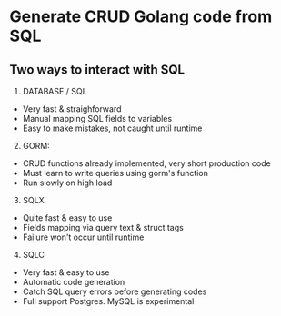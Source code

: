 # Generate CRUD Golang code from SQL
## Two ways to interact with SQL

1. DATABASE / SQL
- Very fast & straighforward
- Manual mapping SQL fields to variables
- Easy to make mistakes, not caught until runtime

2. GORM:
- CRUD functions already implemented, very short production code
- Must learn to write queries using gorm's function
- Run slowly on high load

3. SQLX
- Quite fast & easy to use
- Fields mapping via query text & struct tags
- Failure won't occur until runtime

4. SQLC
- Very fast & easy to use
- Automatic code generation
- Catch SQL query errors before generating codes
- Full support Postgres. MySQL is experimental

